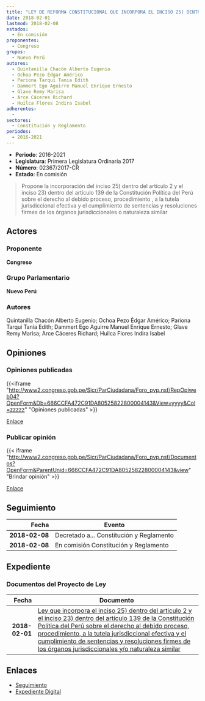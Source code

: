 ```yaml
---
title: "LEY DE REFORMA CONSTITUCIONAL QUE INCORPORA EL INCISO 25) DENTRO DEL ARTÍCULO 2 Y EL INCISO 23) DENTRO DEL ARTÍCULO 139 DE LA CONSTITUCIÓN POLÍTICA DEL PERÚ SOBRE EL DERECHO AL DEBIDO PROCESO, PROCEDIMIENTO, A LA TUTELA JURISDICCIONAL EFECTIVA Y EL CUMPLIMIENTO DE SENTENCIAS Y RESOLUCIONES FIRMES DE LOS ÓRGANOS JURISDICCIONALES O NATURALEZA SIMILAR"
date: 2018-02-01
lastmod: 2018-02-08
estados: 
  - En comisión
proponentes: 
  - Congreso
grupos: 
  - Nuevo Perú
autores: 
  - Quintanilla Chacón Alberto Eugenio
  - Ochoa Pezo Édgar Américo
  - Pariona Tarqui Tania Edith
  - Dammert Ego Aguirre Manuel Enrique Ernesto
  - Glave Remy Marisa
  - Arce Cáceres Richard
  - Huilca Flores Indira Isabel
adherentes: 
  - 
sectores: 
  - Constitución y Reglamento
periodos: 
  - 2016-2021
---
```


- **Periodo**: 2016-2021
- **Legislatura**: Primera Legislatura Ordinaria 2017
- **Número**: 02367/2017-CR
- **Estado**: En comisión

> Propone la incorporación del inciso 25) dentro del artículo 2 y el inciso 23) dentro del artículo 139 de la Constitución Política del Perú sobre el derecho al debido proceso, procedimiento , a la tutela jurisdiccional efectiva y el cumplimiento de sentencias y resoluciones firmes de los órganos jurisdiccionales o naturaleza similar


## Actores

### Proponente

**Congreso**

### Grupo Parlamentario

**Nuevo Perú**

### Autores

Quintanilla Chacón Alberto Eugenio; Ochoa Pezo Édgar Américo; Pariona Tarqui Tania Edith; Dammert Ego Aguirre Manuel Enrique Ernesto; Glave Remy Marisa; Arce Cáceres Richard; Huilca Flores Indira Isabel


## Opiniones

### Opiniones publicadas

{{<iframe "http://www2.congreso.gob.pe/Sicr/ParCiudadana/Foro_pvp.nsf/RepOpiweb04?OpenForm&Db=666CCFA472C91DA80525822800004143&View=yyyy&Col=zzzzz" "Opiniones publicadas" >}}

[Enlace](http://www2.congreso.gob.pe/Sicr/ParCiudadana/Foro_pvp.nsf/RepOpiweb04?OpenForm&Db=666CCFA472C91DA80525822800004143&View=yyyy&Col=zzzzz)
### Publicar opinión

{{< iframe "http://www2.congreso.gob.pe/Sicr/ParCiudadana/Foro_pvp.nsf/Documentos?OpenForm&ParentUnid=666CCFA472C91DA80525822800004143&view" "Brindar opinión" >}}

[Enlace](http://www2.congreso.gob.pe/Sicr/ParCiudadana/Foro_pvp.nsf/Documentos?OpenForm&ParentUnid=666CCFA472C91DA80525822800004143&view)

## Seguimiento

| Fecha | Evento |
|------:|--------|
| **2018-02-08** | Decretado a... Constitución y Reglamento|
| **2018-02-08** | En comisión Constitución y Reglamento|


## Expediente


### Documentos del Proyecto de Ley

| Fecha | Documento |
|------:|--------|
| **2018-02-01** | [Ley que incorpora el inciso 25) dentro del articulo 2 y el inciso 23) dentro del artículo 139 de la Constitución Política del Perú sobre el derecho al debido proceso, procedimiento, a la tutela jurisdiccional efectiva y el cumplimiento de sentencias y resoluciones firmes de los órganos jurisdiccionales y/o naturaleza similar](http://www.leyes.congreso.gob.pe/Documentos/2016_2021/Proyectos_de_Ley_y_de_Resoluciones_Legislativas/PL0236620180201.pdf) |

## Enlaces 

- [Seguimiento](http://www2.congreso.gob.pe/Sicr/TraDocEstProc/CLProLey2016.nsf/f7fff46988ca05b1052578e100829cc7/2b29aceff181350f052582270082215d?OpenDocument)
- [Expediente Digital](http://www2.congreso.gob.pe/Sicr/TraDocEstProc/CLProLey2016.nsf/f7fff46988ca05b1052578e100829cc7/2b29aceff181350f052582270082215d?OpenDocument&Click=05257FB7005EB655.eb71d0cf91d8294e05256cdf006b5706/$Body/0.1C6C)
